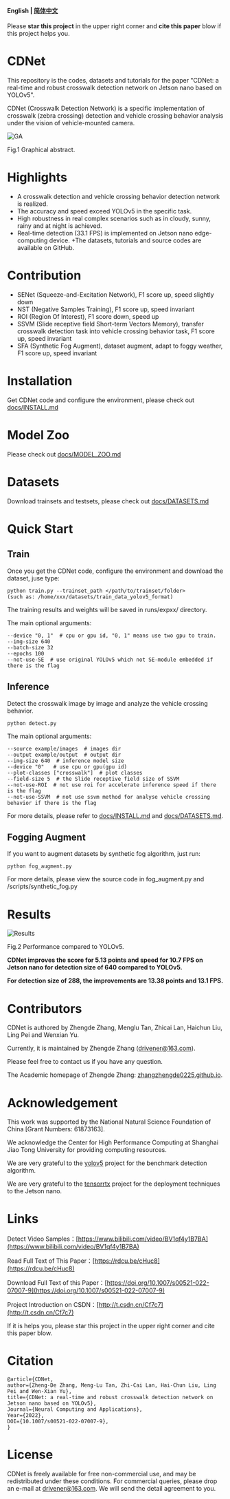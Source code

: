 #### English | [简体中文](https://github.com/zhangzhengde0225/CDNet/blob/master/docs/README_zh_cn.md)

Please **star this project** in the upper right corner and **cite this paper** blow 
if this project helps you. 

# CDNet

This repository is the codes, datasets and tutorials for the paper 
"CDNet: a real-time and robust crosswalk detection network on Jetson nano based on YOLOv5".

CDNet (Crosswalk Detection Network) is a specific implementation of crosswalk (zebra crossing) detection and vehicle crossing behavior analysis under the vision of vehicle-mounted camera. 

![GA](https://zhangzhengde0225.github.io/images/CDNet_GA.jpg)

Fig.1 Graphical abstract.

# Highlights
+ A crosswalk detection and vehicle crossing behavior detection network is realized.
+ The accuracy and speed exceed YOLOv5 in the specific task.
+ High robustness in real complex scenarios such as in cloudy, sunny, rainy and at night is achieved.
+ Real-time detection (33.1 FPS) is implemented on Jetson nano edge-computing device.
+The datasets, tutorials and source codes are available on GitHub.
  
# Contribution

+ SENet (Squeeze-and-Excitation Network), F1 score up, speed slightly down
+ NST (Negative Samples Training), F1 score up, speed invariant
+ ROI (Region Of Interest), F1 score down, speed up
+ SSVM (Slide receptive field Short-term Vectors Memory), transfer crosswalk detection task into vehicle crossing behavior task, 
  F1 score up, speed invariant
+ SFA (Synthetic Fog Augment), dataset augment, adapt to foggy weather, F1 score up, speed invariant

# Installation
Get CDNet code and configure the environment, please check out [docs/INSTALL.md](https://github.com/zhangzhengde0225/CDNet/blob/master/docs/INSTALL.md)

# Model Zoo
Please check out [docs/MODEL_ZOO.md](https://github.com/zhangzhengde0225/CDNet/blob/master/docs/MODEL_ZOO.md)

# Datasets
Download trainsets and testsets, please check out [docs/DATASETS.md](https://github.com/zhangzhengde0225/CDNet/blob/master/docs/DATASETS.md)

# Quick Start
## Train

Once you get the CDNet code, configure the environment and download the dataset, juse type:
```
python train.py --trainset_path </path/to/trainset/folder>
(such as: /home/xxx/datasets/train_data_yolov5_format) 
```
The training results and weights will be saved in runs/expxx/ directory.

The main optional arguments:
```
--device "0, 1"  # cpu or gpu id, "0, 1" means use two gpu to train.
--img-size 640 
--batch-size 32 
--epochs 100 
--not-use-SE  # use original YOLOv5 which not SE-module embedded if there is the flag
```

## Inference
Detect the crosswalk image by image and analyze the vehicle crossing behavior. 
```
python detect.py
```

The main optional arguments:
```
--source example/images  # images dir
--output example/output  # output dir
--img-size 640  # inference model size
--device "0"   # use cpu or gpu(gpu id)
--plot-classes ["crosswalk"]  # plot classes
--field-size 5  # the Slide receptive field size of SSVM 
--not-use-ROI  # not use roi for accelerate inference speed if there is the flag
--not-use-SSVM  # not use ssvm method for analyse vehicle crossing behavior if there is the flag
```

For more details, please refer to [docs/INSTALL.md](https://github.com/zhangzhengde0225/CDNet/blob/master/docs/INSTALL.md) and [docs/DATASETS.md](https://github.com/zhangzhengde0225/CDNet/blob/master/docs/DATASETS.md).

## Fogging Augment
If you want to augment datasets by synthetic fog algorithm, just run:
```
python fog_augment.py
```
For more details, please view the source code in fog_augment.py and /scripts/synthetic_fog.py

# Results

![Results](https://zhangzhengde0225.github.io/images/CDNet_Results.jpg)

Fig.2 Performance compared to YOLOv5.

**CDNet improves the score for 5.13 points and speed for 10.7 FPS on Jetson nano for detection size of 640 compared to YOLOv5.**

**For detection size of 288, the improvements are 13.38 points and 13.1 FPS.**


# Contributors
CDNet is authored by Zhengde Zhang, Menglu Tan, Zhicai Lan, Haichun Liu, Ling Pei and Wenxian Yu.

Currently, it is maintained by Zhengde Zhang (drivener@163.com).

Please feel free to contact us if you have any question.

The Academic homepage of Zhengde Zhang: [zhangzhengde0225.github.io](https://zhangzhengde0225.github.io).

# Acknowledgement

This work was supported by the National Natural
Science Foundation of China [Grant Numbers: 61873163]. 

We acknowledge the Center for High Performance Computing at
Shanghai Jiao Tong University for providing computing resources.

We are very grateful to the 
[yolov5](https://github.com/ultralytics/yolov5) project
for the benchmark detection algorithm.

We are very grateful to the 
[tensorrtx](https://github.com/wang-xinyu/tensorrtx) project
for the deployment techniques to the Jetson nano.

# Links
Detect Video Samples：[https://www.bilibili.com/video/BV1qf4y1B7BA](https://www.bilibili.com/video/BV1qf4y1B7BA)

Read Full Text of This Paper：[https://rdcu.be/cHuc8](https://rdcu.be/cHuc8)

Download Full Text of this Paper：[https://doi.org/10.1007/s00521-022-07007-9](https://doi.org/10.1007/s00521-022-07007-9)

Project Introduction on CSDN：[http://t.csdn.cn/Cf7c7](http://t.csdn.cn/Cf7c7)

If it is helps you, 
please star this project in the upper right corner and cite this paper blow.

# Citation
```
@article{CDNet,
author={Zheng-De Zhang, Meng-Lu Tan, Zhi-Cai Lan, Hai-Chun Liu, Ling Pei and Wen-Xian Yu},
title={CDNet: a real-time and robust crosswalk detection network on Jetson nano based on YOLOv5},
Journal={Neural Computing and Applications}, 
Year={2022},
DOI={10.1007/s00521-022-07007-9},
}
```

# License
CDNet is freely available for free non-commercial use, and may be redistributed under these conditions. For commercial queries, please drop an e-mail at drivener@163.com. We will send the detail agreement to you.






